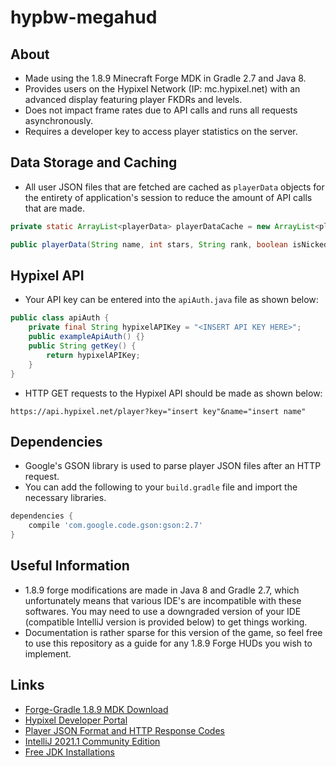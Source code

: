 
# hypbw-megahud 

## About

- Made using the 1.8.9 Minecraft Forge MDK in Gradle 2.7 and Java 8.
- Provides users on the Hypixel Network (IP: mc.hypixel.net) with an advanced display featuring player FKDRs and levels.
- Does not impact frame rates due to API calls and runs all requests asynchronously. 
- Requires a developer key to access player statistics on the server.

## Data Storage and Caching
- All user JSON files that are fetched are cached as `playerData` objects for the entirety of application's session to reduce the amount of API calls that are made.

```java
private static ArrayList<playerData> playerDataCache = new ArrayList<playerData>();
```
```java
public playerData(String name, int stars, String rank, boolean isNicked, double FKDR) { ... }
```

## Hypixel API
- Your API key can be entered into the `apiAuth.java` file as shown below:

```java
public class apiAuth {
    private final String hypixelAPIKey = "<INSERT API KEY HERE>";
    public exampleApiAuth() {}
    public String getKey() {
        return hypixelAPIKey;
    }
}
```
- HTTP GET requests to the Hypixel API should be made as shown below:
```
https://api.hypixel.net/player?key="insert key"&name="insert name"
```


## Dependencies
- Google's GSON library is used to parse player JSON files after an HTTP request.
- You can add the following to your `build.gradle` file and import the necessary libraries.
```groovy
dependencies {
    compile 'com.google.code.gson:gson:2.7'
}
```

## Useful Information
- 1.8.9 forge modifications are made in Java 8 and Gradle 2.7, which unfortunately means that various IDE's are incompatible with these softwares. You may need to use a downgraded version of your IDE (compatible IntelliJ version is provided below) to get things working.
- Documentation is rather sparse for this version of the game, so feel free to use this repository as a guide for any 1.8.9 Forge HUDs you wish to implement.


## Links 
- [Forge-Gradle 1.8.9 MDK Download](https://adfoc.us/serve/sitelinks/?id=271228&url=https://maven.minecraftforge.net/net/minecraftforge/forge/1.8.9-11.15.1.2318-1.8.9/forge-1.8.9-11.15.1.2318-1.8.9-mdk.zip)
- [Hypixel Developer Portal](https://developer.hypixel.net/)
- [Player JSON Format and HTTP Response Codes](https://api.hypixel.net/)
- [IntelliJ 2021.1 Community Edition](https://www.jetbrains.com/idea/download/)
- [Free JDK Installations](https://github.com/hmsjy2017/get-jdk)
